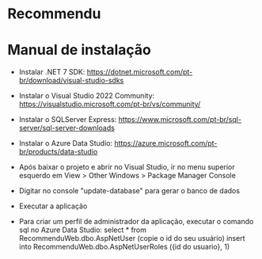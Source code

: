 # Recommendu
# Manual de instalação

- Instalar .NET 7 SDK: https://dotnet.microsoft.com/pt-br/download/visual-studio-sdks
- Instalar o Visual Studio 2022 Community: https://visualstudio.microsoft.com/pt-br/vs/community/
- Instalar o SQLServer Express: https://www.microsoft.com/pt-br/sql-server/sql-server-downloads
- Instalar o Azure Data Studio: https://azure.microsoft.com/pt-br/products/data-studio

- Após baixar o projeto e abrir no Visual Studio, ir no menu superior esquerdo em View > Other Windows > Package Manager Console
- Digitar no console "update-database" para gerar o banco de dados
- Executar a aplicação

- Para criar um perfil de administrador da aplicação, executar o comando sql no Azure Data Studio:
  select * from RecommenduWeb.dbo.AspNetUser (copie o id do seu usuário)
  insert into RecommenduWeb.dbo.AspNetUserRoles ({id do usuario}, 1)
